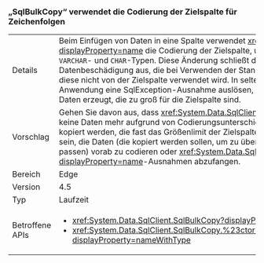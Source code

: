 ### <a name="sqlbulkcopy-uses-destination-column-encoding-for-strings"></a>„SqlBulkCopy“ verwendet die Codierung der Zielspalte für Zeichenfolgen

|   |   |
|---|---|
|Details|Beim Einfügen von Daten in eine Spalte verwendet <xref:System.Data.SqlClient.SqlBulkCopy?displayProperty=name> die Codierung der Zielspalte, und nicht die Standardcodierung für <code>VARCHAR</code>- und <code>CHAR</code>-Typen. Diese Änderung schließt die Gefahr einer möglichen Datenbeschädigung aus, die bei Verwenden der Standardcodierung verursacht wird, wenn diese nicht von der Zielspalte verwendet wird. In seltenen Fällen kann eine vorhandene Anwendung eine SqlException-Ausnahme auslösen, wenn die Änderung der Codierung Daten erzeugt, die zu groß für die Zielspalte sind.|
|Vorschlag|Gehen Sie davon aus, dass <xref:System.Data.SqlClient.SqlBulkCopy?displayProperty=name> keine Daten mehr aufgrund von Codierungsunterschieden beschädigt. Wenn Zeichenfolgen kopiert werden, die fast das Größenlimit der Zielspalte erreicht haben, kann es erforderlich sein, die Daten (die kopiert werden sollen, um zu überprüfen, dass die Daten in die Zielspalte passen) vorab zu codieren oder <xref:System.Data.SqlClient.SqlException?displayProperty=name>-Ausnahmen abzufangen.|
|Bereich|Edge|
|Version|4.5|
|Typ|Laufzeit|
|Betroffene APIs|<ul><li><xref:System.Data.SqlClient.SqlBulkCopy?displayProperty=nameWithType></li><li><xref:System.Data.SqlClient.SqlBulkCopy.%23ctor(System.Data.SqlClient.SqlConnection)?displayProperty=nameWithType></li></ul>|

